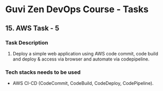 # Guvi Zen DevOps Course - Tasks

## 15. AWS Task - 5

### Task Description

1. Deploy a simple web application using AWS code commit, code build and deploy & access via browser and automate via codepipeline.

### Tech stacks needs to be used

- AWS CI-CD (CodeCommit, CodeBuild, CodeDeploy, CodePipeline).
